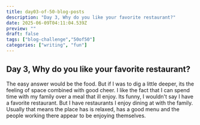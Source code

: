 ```yaml
---
title: day03-of-50-blog-posts
description: "Day 3, Why do you like your favorite restaurant?"
date: 2025-06-09T04:11:04.539Z
preview: ""
draft: false
tags: ["blog-challenge","50of50"]
categories: ["writing", "fun"]
---
```


## Day 3, Why do you like your favorite restaurant?

The easy answer would be the food. But if I was to dig a little deeper, its the feeling of space combined with good cheer. I like the fact that I can spend time with my family over a meal that ill enjoy. Its funny, I wouldn't say I have a favorite restaurant. But I have restaurants I enjoy dining at with the family. Usually that means the place has is relaxed, has a good menu and the people working there appear to be enjoying themselves. 